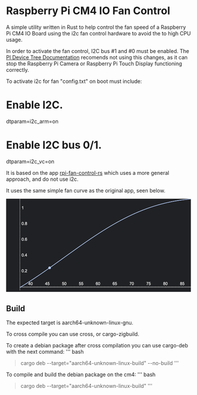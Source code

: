 # Raspberry Pi CM4 IO Fan Control

A simple utility written in Rust to help control the fan speed of a Raspberry Pi CM4 IO Board using the i2c
fan control hardware to avoid the to high CPU usage.

In order to activate the fan control, I2C bus #1 and #0 must be enabled. The [PI Device Tree Documentation](https://www.raspberrypi.com/documentation/computers/configuration.html#part3.3) recomends not using this changes, as it can 
stop the Raspberry Pi Camera or Raspberry Pi Touch Display functioning correctly. 

To activate i2c for fan "config.txt" on boot must include:
# Enable I2C.
dtparam=i2c_arm=on
# Enable I2C bus 0/1.
dtparam=i2c_vc=on

It is based on the app [rpi-fan-control-rs](https://github.com/mihirsamdarshi/rpi-fan-control-rs.git) which uses
a more general approach, and do not use i2c.

It uses the same simple fan curve as the original app, seen below.

![Graph of the fan curve](img/curve.png)

## Build

The expected target is aarch64-unknown-linux-gnu.

To cross compile you can use cross, or cargo-zigbuild.

To create a debian package after cross compilation you can use cargo-deb with the next command:
''' bash
> cargo deb --target="aarch64-unknown-linux-build" --no-build
'''

To compile and build the debian package on the cm4:
''' bash
> cargo deb --target="aarch64-unknown-linux-build" 
'''
